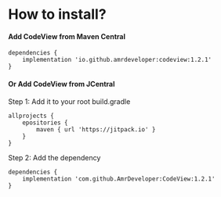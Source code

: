 # How to install?

#### Add CodeView from Maven Central

```
dependencies { 
    implementation 'io.github.amrdeveloper:codeview:1.2.1'
}
```

#### Or Add CodeView from JCentral

Step 1: Add it to your root build.gradle
```
allprojects {
    epositories {
        maven { url 'https://jitpack.io' }
    }
}
```

Step 2: Add the dependency
```
dependencies { 
    implementation 'com.github.AmrDeveloper:CodeView:1.2.1'
}
```
